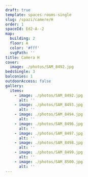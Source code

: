 ```yaml
---
draft: true
template: spaces-rooms-single
slug: /spazi/camere/H
order: 1
spaceId: Ed2-A--2
map: 
  building: 2
  floor: A
  color: '#fff'
  svgPath: ''
title: Camera H
cover:
  image: ./photos/SAM_8492.jpg
bedsSingle: 3
balconies: 1
outdoorAccess: false
gallery:
  items:
    - image: ./photos/SAM_8492.jpg
      alt: ''
    - image: ./photos/SAM_8493.jpg
      alt: ''
    - image: ./photos/SAM_8494.jpg
      alt: ''
    - image: ./photos/SAM_8496.jpg
      alt: ''
    - image: ./photos/SAM_8497.jpg
      alt: ''
    - image: ./photos/SAM_8498.jpg
      alt: ''
    - image: ./photos/SAM_8499.jpg
      alt: ''
    - image: ./photos/SAM_8500.jpg
      alt: ''
---
```


